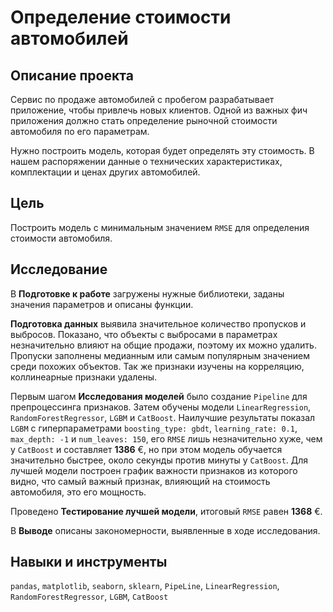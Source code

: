 # Определение стоимости автомобилей

## Описание проекта

Сервис по продаже автомобилей с пробегом разрабатывает приложение, чтобы привлечь новых клиентов. Одной из важных фич приложения должно стать определение рыночной стоимости автомобиля по его параметрам.

Нужно построить модель, которая будет определять эту стоимость. В нашем распоряжении данные о технических характеристиках, комплектации и ценах других автомобилей.

## Цель

Построить модель с минимальным значением `RMSE` для определения стоимости автомобиля.

## Исследование

В **Подготовке к работе** загружены нужные библиотеки, заданы значения параметров и описаны функции.

**Подготовка данных** выявила значительное количество пропусков и выбросов. Показано, что объекты с выбросами в параметрах незначительно влияют на общие продажи, поэтому их можно удалить. Пропуски заполнены медианным или самым популярным значением среди похожих объектов. Так же признаки изучены на корреляцию, коллинеарные признаки удалены.

Первым шагом **Исследования моделей** было создание `Pipeline` для препроцессинга признаков. Затем обучены модели `LinearRegression`, `RandomForestRegressor`, `LGBM` и `CatBoost`. Наилучшие результаты показал `LGBM` с гиперпараметрами `boosting_type: gbdt`, `learning_rate: 0.1`, `max_depth: -1` и `num_leaves: 150`, его `RMSE` лишь незначительно хуже, чем у `CatBoost` и составляет **1386** €, но при этом модель обучается значительно быстрее, около секунды против минуты у `CatBoost`. Для лучшей модели построен график важности признаков из которого видно, что самый важный признак, влияющий на стоимость автомобиля, это его мощность.

Проведено **Тестирование лучшей модели**, итоговый `RMSE` равен **1368** €.

В **Выводе** описаны закономерности, выявленные в ходе исследования.

## Навыки и инструменты

`pandas`, `matplotlib`, `seaborn`,  `sklearn`, `PipeLine`, `LinearRegression`, `RandomForestRegressor`, `LGBM`, `CatBoost`
